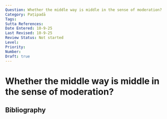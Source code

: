 ```yaml
---
Question: Whether the middle way is middle in the sense of moderation?
Category: Paṭipadā
Tags: 
Sutta References: 
Date Entered: 10-9-25
Last Revised: 10-9-25
Review Status: Not started
Level: 
Priority: 
Number: 
Draft: true
---
```


# Whether the middle way is middle in the sense of moderation?

## Bibliography

<!-- 

Notes:



-->